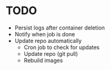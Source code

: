 # TODO
- Persist logs after container deletion
- Notify when job is done
- Update repo automatically
  - Cron job to check for updates
  - Update repo (git pull)
  - Rebuild images